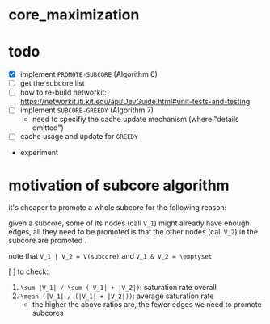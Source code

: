 # core_maximization


# todo

- [X] implement `PROMOTE-SUBCORE` (Algorithm 6)
- [ ] get the subcore list
- [ ] how to re-build networkit: https://networkit.iti.kit.edu/api/DevGuide.html#unit-tests-and-testing
- [ ] implement `SUBCORE-GREEDY` (Algorithm 7)
  - need to specifiy the  cache update mechanism (where "details omitted")
- [ ] cache usage and update for `GREEDY`
- experiment

# motivation of subcore algorithm

it's cheaper to promote a whole subcore for the following reason:

given a subcore, some of its nodes (call `V_1`) might already have enough edges, all they need to be promoted is that the other nodes (call `V_2`) in the subcore are promoted .

note that `V_1 | V_2 = V(subcore)` and `V_1 & V_2 = \emptyset`


[ ] to check:

1. `\sum |V_1| / \sum (|V_1| + |V_2|)`: saturation rate overall
2. `\mean (|V_1| / (|V_1| + |V_2|))`: average saturation rate
   - the higher the above ratios are, the fewer edges we need to promote subcores


